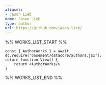 ```yaml
---
aliases:
- Jason Lieb
name: Jason Lieb
type: author
url: https://github.com/jason-lieb/
---
```



%% WORKS_LIST_START %%

```datacorejsx
const { AuthorWorks } = await dc.require('basement/datacore/authors.jsx');
return function View() {
    return <AuthorWorks/>
}
```
%% WORKS_LIST_END %%